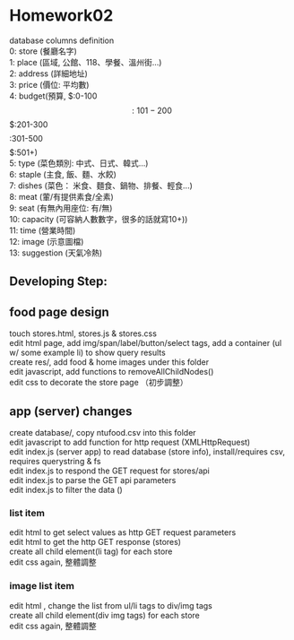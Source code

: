 # Homework02
database columns definition\
 0: store (餐廳名字)\
 1: place (區域, 公館、118、學餐、溫州街...)\
 2: address (詳細地址)\
 3: price (價位: 平均數)\
 4: budget(預算, $:0-100 $$:101-200 $$$:201-300 $$$$:301-500 $$$$$:501+)\
 5: type (菜色類別: 中式、日式、韓式...)\
 6: staple (主食, 飯、麵、水餃)\
 7: dishes (菜色： 米食、麵食、鍋物、排餐、輕食...)\
 8: meat (葷/有提供素食/全素)  \
 9: seat (有無內用座位: 有/無) \
10: capacity (可容納人數數字，很多的話就寫10+))\
11: time (營業時間)\
12: image (示意圖檔)\
13: suggestion (天氣冷熱)

## Developing Step: 
## food page design 
touch stores.html, stores.js & stores.css \
edit html page, add img/span/label/button/select tags, add a container (ul w/ some example li) to show query results \
create res/, add food & home images under this folder \
edit javascript, add functions to removeAllChildNodes() \
edit css to decorate the store page （初步調整）

## app (server) changes 
create database/, copy ntufood.csv into this folder \
edit javascript to add function for http request (XMLHttpRequest) \
edit index.js (server app) to read database (store info), install/requires csv, requires querystring & fs \
edit index.js to respond the GET request for stores/api \
edit index.js to parse the GET api parameters \
edit index.js to filter the data () 

### list item 
edit html to get select values as http GET request parameters \
edit html to get the http GET response (stores) \
create all child element(li tag) for each store \
edit css again, 整體調整 

### image list item 
edit html , change the list from ul/li tags to div/img tags \
create all child element(div img tags) for each store \
edit css again, 整體調整 